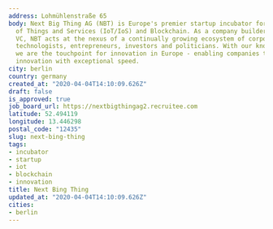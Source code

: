 ```yaml
---
address: Lohmühlenstraße 65
body: Next Big Thing AG (NBT) is Europe's premier startup incubator for the Internet
  of Things and Services (IoT/IoS) and Blockchain. As a company builder and operational
  VC, NBT acts at the nexus of a continually growing ecosystem of corporates, founders,
  technologists, entrepreneurs, investors and politicians. With our know-how in IoT,
  we are the touchpoint for innovation in Europe - enabling companies to realize disruptive
  innovation with exceptional speed.
city: berlin
country: germany
created_at: "2020-04-04T14:10:09.626Z"
draft: false
is_approved: true
job_board_url: https://nextbigthingag2.recruitee.com
latitude: 52.494119
longitude: 13.446298
postal_code: "12435"
slug: next-bing-thing
tags:
- incubator
- startup
- iot
- blockchain
- innovation
title: Next Bing Thing
updated_at: "2020-04-04T14:10:09.626Z"
cities:
- berlin
---
```

